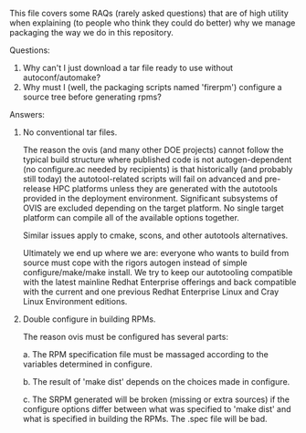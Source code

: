 This file covers some RAQs (rarely asked questions) that are of high utility when explaining
(to people who think they could do better) why we manage packaging the way we do in this repository.

Questions:

1. Why can't I just download a tar file ready to use without autoconf/automake?
2. Why must I (well, the packaging scripts named 'firerpm') configure a source tree before generating rpms?


Answers:

1. No conventional tar files.

    The reason the ovis (and many other DOE projects) cannot follow the typical build structure where published code is not autogen-dependent (no configure.ac needed by recipients) is that historically (and probably still today) the autotool-related scripts will fail on advanced and pre-release HPC platforms unless they are generated with the autotools provided in the deployment environment. Significant subsystems of OVIS are excluded depending on the target platform. No single target platform can compile all of the available options together.

    Similar issues apply to cmake, scons, and other autotools alternatives.

    Ultimately we end up where we are: everyone who wants to build from source must cope with the rigors autogen instead of simple configure/make/make install. We try to keep our autotooling compatible with the latest mainline Redhat Enterprise offerings and back compatible with the current and one previous Redhat Enterprise Linux and Cray Linux Environment editions.

2. Double configure in building RPMs.

    The reason ovis must be configured has several parts:

    a. The RPM specification file must be massaged according to the variables determined in configure.

    b. The result of 'make dist' depends on the choices made in configure.

    c. The SRPM generated will be broken (missing or extra sources) if the configure options differ between what was specified to 'make dist' and what is specified in building the RPMs. The .spec file will be bad.

